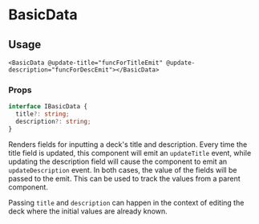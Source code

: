 # BasicData

## Usage

```vue
<BasicData @update-title="funcForTitleEmit" @update-description="funcForDescEmit"></BasicData>
```

### Props

```typescript
interface IBasicData {
  title?: string;
  description?: string;
}
```

Renders fields for inputting a deck's title and description. Every time the title field is updated, this component will emit an `updateTitle` event, while updating the description field will cause the component to emit an `updateDescription` event. In both cases, the value of the fields will be passed to the emit. This can be used to track the values from a parent component.

Passing `title` and `description` can happen in the context of editing the deck where the initial values are already known.
